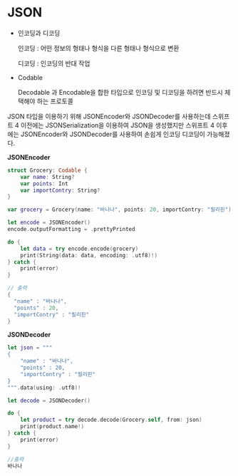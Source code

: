 # JSON

- 인코딩과 디코딩

  인코딩 : 어떤 정보의 형태나 형식을 다른 형태나 형식으로 변환 

  디코딩 : 인코딩의 반대 작업

- Codable

  Decodable 과 Encodable을 합한 타입으로 인코딩 및 디코딩을 하려면 반드시 체택해야 하는 프로토콜

JSON 타입을 이용하기 위해 JSONEncoder와 JSONDecoder를 사용하는데 스위프트 4 이전에는 JSONSerialization을 이용하여 JSON을 생성했지만 스위프트 4 이후에는 JSONEncoder와 JSONDecoder를 사용하여 손쉽게 인코딩 디코딩이 가능해졌다.

**JSONEncoder**

```swift
struct Grocery: Codable {
    var name: String?
    var points: Int
    var importContry: String?
}

var grocery = Grocery(name: "바나나", points: 20, importContry: "필리핀")

let encode = JSONEncoder()
encode.outputFormatting = .prettyPrinted

do {
    let data = try encode.encode(grocery)
    print(String(data: data, encoding: .utf8)!)
} catch {
    print(error)
}
```

```swift
// 출력
{
  "name" : "바나나",
  "points" : 20,
  "importContry" : "필리핀"
}
```

**JSONDecoder**

```swift
let json = """
{
    "name" : "바나나",
    "points" : 20,
    "importContry" : "필리핀"
}
""".data(using: .utf8)!

let decode = JSONDecoder()

do {
    let product = try decode.decode(Grocery.self, from: json)
    print(product.name!)
} catch {
    print(error)
}
```

```swift
//출력
바나나
```

